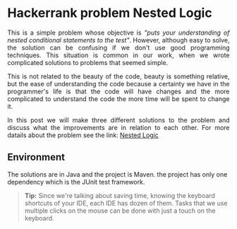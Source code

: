 # Hackerrank problem Nested Logic

<p align="justify">
This is a simple problem whose objective is <i>"puts your understanding of nested conditional statements to the test"</i>.
However, although easy to solve, the solution can be confusing if we don't use good programming techniques.
This situation is common in our work, when we wrote complicated solutions to problems that seemed simple.</p>
<p align="justify">
This is not related to the beauty of the code, beauty is something relative, but the ease of understanding the code because a certainty we have in the programmer's life is that the code will have changes and the more complicated to understand the code the more time will be spent to change it.</p>
<p align="justify">
In this post we will make three different solutions to the problem and discuss what the improvements are in relation to each other.
For more datails about the problem see the link: <a href="https://www.hackerrank.com/challenges/30-nested-logic/problem">Nested Logic</a>
</p>

## Environment
The solutions are in Java and the project is Maven. the project has only one dependency which is the JUnit test framework.
> **Tip:** <span align="justify">Since we're talking about saving time, knowing the keyboard shortcuts of your IDE, each IDE has dozen of them. Tasks that we use multiple clicks on the mouse can be done with just a touch on the keyboard.</span>

